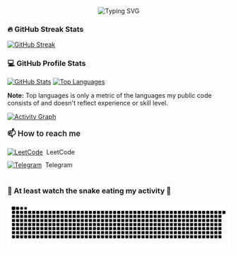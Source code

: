 <div align="center">
  
  ![Typing SVG](https://readme-typing-svg.demolab.com/?lines=Junior+Backend+Developer;Student+of+Applied+Mathematics+and+Computer+Science+at+MAI&font=Fira%20Code&center=true&width=1000&height=50&color=f75c7e&vCenter=true&pause=1000&size=22&duration=5000&repeat=true)

</div>

<div align="left">

<h3>🔥 GitHub Streak Stats</h3>

  <p>
    <a href="https://git.io/streak-stats">
      <img 
        src="https://streak-stats.demolab.com?user=AI-AVENGER-S&theme=monokai-metallian&hide_border=true&short_numbers=true&font=Fira%20Code&text_color=800080" 
        alt="GitHub Streak" 
      />
    </a>
  </p>

<h3>💻 GitHub Profile Stats</h3>

<a href="https://github.com/anuraghazra/github-readme-stats"><img alt="GitHub Stats" src="https://github-readme-stats.vercel.app/api/?username=AI-AVENGER-S&show_icons=true&include_all_commits=true&count_private=true&theme=react&hide_border=true&bg_color=1F222E&title_color=F85D7F&icon_color=F8D866" height="192px"/></a>
<a href="https://github.com/anuraghazra/github-readme-stats"><img alt="Top Languages" src="https://github-readme-stats.vercel.app/api/top-langs/?username=AI-AVENGER-S&langs_count=8&layout=compact&theme=react&hide_border=true&bg_color=1F222E&title_color=F85D7F&icon_color=F8D866&hide=Jupyter%20Notebook,Roff" height="192px"/></a>

<b>Note:</b> Top languages is only a metric of the languages my public code consists of and doesn't reflect experience or skill level.

<a href="https://github.com/ashutosh00710/github-readme-activity-graph">
  <img alt="Activity Graph" src="https://github-readme-activity-graph.vercel.app/graph/?username=AI-AVENGER-S&bg_color=1F222E&color=F8D866&line=F85D7F&point=FFFFFF&hide_border=true" />
</a>

<br>



<div align="left">

<p style="font-size: 1.25em; font-weight: 600; margin-bottom: 16px;">📫 How to reach me</p>

<div style="display: flex; flex-direction: column; gap: 12px; margin-top: 8px;">
  <div style="display: flex; align-items: center; gap: 8px;">
    <a href="https://leetcode.com/u/AVENGER_AI/" target="_blank" title="LeetCode">
      <img src="https://raw.githubusercontent.com/rahuldkjain/github-profile-readme-generator/master/src/images/icons/Social/leet-code.svg" 
           alt="LeetCode" 
           style="width: 32px; height: 32px; object-fit: contain"/>
    </a>
    <span>LeetCode</span>
  </div>
  
  <div style="display: flex; align-items: center; gap: 8px;">
    <a href="https://t.me/microkidd" target="_blank" title="Telegram">
      <img src="https://img.icons8.com/color/24/000000/telegram-app--v1.png" 
           alt="Telegram" 
           style="width: 32px; height: 32px"/>
    </a>
    <span>Telegram</span>
  </div>
</div>

<br>
  
  <h3>🐍 At least watch the snake eating my activity 🎯</h3>
  
  <picture>
    <source media="(prefers-color-scheme: dark)" srcset="https://raw.githubusercontent.com/AI-AVENGER-S/AI-AVENGER-S/main/assets/github-snake-dark.svg">
    <source media="(prefers-color-scheme: light)" srcset="https://raw.githubusercontent.com/AI-AVENGER-S/AI-AVENGER-S/main/assets/github-snake.svg">
    <img alt="GitHub Snake Animation" src="https://raw.githubusercontent.com/AI-AVENGER-S/AI-AVENGER-S/main/assets/github-snake.svg">
  </picture>

</div>
